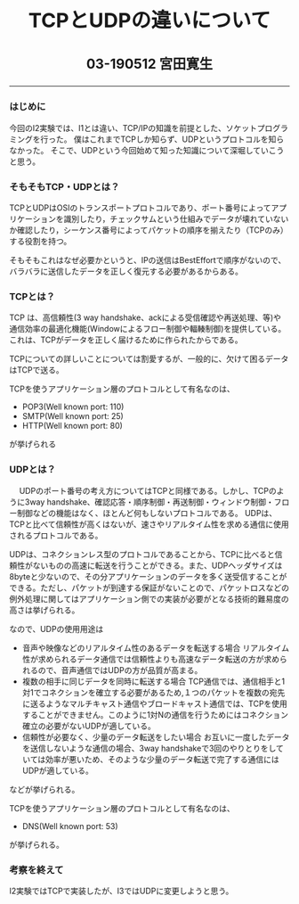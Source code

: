 

<style>
.center {
    text-align: center;
}
</style>

<h3 class="center" style="font-size:36px;">TCPとUDPの違いについて</h3>

<h3 class="center" style="font-size:24px;"> 03-190512 宮田寛生 </h3>

<hr>

### はじめに

 今回のI2実験では、I1とは違い、TCP/IPの知識を前提とした、ソケットプログラミングを行った。
僕はこれまでTCPしか知らず、UDPというプロトコルを知らなかった。
そこで、UDPという今回始めて知った知識について深堀していこうと思う。

### そもそもTCP・UDPとは？

 TCPとUDPはOSIのトランスポートプロトコルであり、ポート番号によってアプリケーションを識別したり，チェックサムという仕組みでデータが壊れていないか確認したり，シーケンス番号によってパケットの順序を揃えたり（TCPのみ）する役割を持つ。

そもそもこれはなぜ必要かというと、IPの送信はBestEffortで順序がないので、バラバラに送信したデータを正しく復元する必要があるからある。

### TCPとは？

TCP は、高信頼性(3 way handshake、ackによる受信確認や再送処理、等)や 通信効率の最適化機能(Windowによるフロー制御や輻輳制御)を提供している。これは、TCPがデータを正しく届けるために作られたからである。

TCPについての詳しいことについては割愛するが、一般的に、欠けて困るデータはTCPで送る。

TCPを使うアプリケーション層のプロトコルとして有名なのは、
- POP3(Well known port: 110)
- SMTP(Well known port: 25)
- HTTP(Well known port: 80)

が挙げられる

### UDPとは？
　
 UDPのポート番号の考え方についてはTCPと同様である。しかし、TCPのように3way handshake、確認応答・順序制御・再送制御・ウィンドウ制御・フロー制御などの機能はなく、ほとんど何もしないプロトコルである。
UDPは、TCPと比べて信頼性が高くはないが、速さやリアルタイム性を求める通信に使用されるプロトコルである。

UDPは、コネクションレス型のプロトコルであることから、TCPに比べると信頼性がないものの高速に転送を行うことができる。また、UDPヘッダサイズは8byteと少ないので、その分アプリケーションのデータを多く送受信することができる。ただし、パケットが到達する保証がないことので、パケットロスなどの例外処理に関してはアプリケーション側での実装が必要がとなる技術的難易度の高さは挙げられる。

なので、UDPの使用用途は

- 音声や映像などのリアルタイム性のあるデータを転送する場合
リアルタイム性が求められるデータ通信では信頼性よりも高速なデータ転送の方が求められるので、音声通信ではUDPの方が品質が高まる。
- 複数の相手に同じデータを同時に転送する場合
TCP通信では、通信相手と1対1でコネクションを確立する必要があるため,１つのパケットを複数の宛先に送るようなマルチキャスト通信やブロードキャスト通信では、TCPを使用することができません。このように1対Nの通信を行うためにはコネクション確立の必要がないUDPが適している。
- 信頼性が必要なく、少量のデータ転送をしたい場合
お互いに一度したデータを送信しないような通信の場合、3way handshakeで3回のやりとりをしていては効率が悪いため、そのような少量のデータ転送で完了する通信にはUDPが適している。

などが挙げられる。

TCPを使うアプリケーション層のプロトコルとして有名なのは、
- DNS(Well known port: 53)

が挙げられる。

### 考察を終えて
I2実験ではTCPで実装したが、I3ではUDPに変更しようと思う。